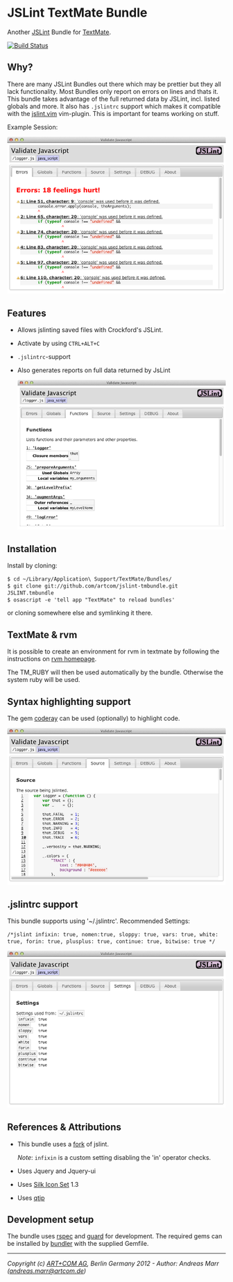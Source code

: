 # JSLint TextMate Bundle

Another [JSLint] Bundle for [TextMate].

[![Build Status](https://secure.travis-ci.org/monolar/jslint-tmbundle.png?branch=master)](http://travis-ci.org/monolar/jslint-tmbundle)

## Why?

There are many JSLint Bundles out there which may be prettier but they all lack functionality.
Most Bundles only report on errors on lines and thats it.
This bundle takes advantage of the full returned data by JSLint, incl. listed globals and more.
It also has `.jslintrc` support which makes it compatible with the [jslint.vim] vim-plugin.
This is important for teams working on stuff.

Example Session:

![Example Session](https://github.com/artcom/jslint-tmbundle/raw/master/Support/images/screenshots/errors.png)

## Features

* Allows jslinting saved files with Crockford's JSLint.

* Activate by using `CTRL+ALT+C`

* `.jslintrc`-support

* Also generates reports on full data returned by JsLint

  ![Functions](https://github.com/artcom/jslint-tmbundle/raw/master/Support/images/screenshots/functions.png)

## Installation

Install by cloning:

    $ cd ~/Library/Application\ Support/TextMate/Bundles/
    $ git clone git://github.com/artcom/jslint-tmbundle.git JSLINT.tmbundle
    $ osascript -e 'tell app "TextMate" to reload bundles'

or cloning somewhere else and symlinking it there.

## TextMate & rvm

It is possible to create an environment for rvm in textmate by following the
instructions on [rvm homepage].

The TM_RUBY will then be used automatically by the bundle. Otherwise the 
system ruby will be used.

## Syntax highlighting support

The gem [coderay] can be used (optionally) to highlight code.

![Highlighted Source](https://github.com/artcom/jslint-tmbundle/raw/master/Support/images/screenshots/source.png)

## .jslintrc support

This bundle supports using '~/.jslintrc'. Recommended Settings:

    /*jslint infixin: true, nomen:true, sloppy: true, vars: true, white: true, forin: true, plusplus: true, continue: true, bitwise: true */

![Settings](https://github.com/artcom/jslint-tmbundle/raw/master/Support/images/screenshots/settings.png)

## References & Attributions

* This bundle uses a [fork] of jslint.

  *Note*: `infixin` is a custom setting disabling the 'in' operator checks.

* Uses Jquery and Jquery-ui

* Uses [Silk Icon Set] 1.3

* Uses [qtip]

## Development setup

The bundle uses [rspec] and [guard] for development. The required gems can be
installed by [bundler] with the supplied Gemfile.

- - -
*Copyright (c) [ART+COM AG](http://www.artcom.de/), Berlin Germany 2012 - Author: Andreas Marr (andreas.marr@artcom.de)*

  [JSLint]: https://github.com/douglascrockford/JSLint
  [jslint.vim]: https://github.com/hallettj/jslint.vim.git
  [TextMate]: http://macromates.com/
  [rvm homepage]: https://rvm.io/integration/textmate/
  [fork]: https://github.com/artcom/JSLint
  [coderay]: https://github.com/rubychan/coderay
  [Silk Icon Set]: http://www.famfamfam.com/lab/icons/silk/
  [qtip]: http://craigsworks.com/projects/qtip/
  [rspec]: http://rspec.info/
  [guard]: https://github.com/guard/guard
  [bundler]: http://gembundler.com/
